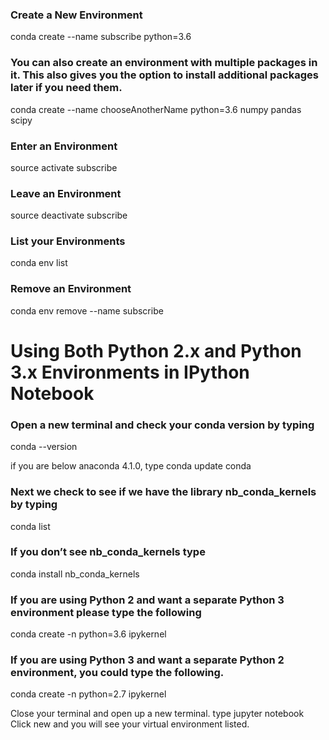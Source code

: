 ### Create a New Environment
conda create --name subscribe python=3.6

### You can also create an environment with multiple packages in it. This also gives you the option to install additional packages later if you need them.
conda create --name chooseAnotherName python=3.6 numpy pandas scipy

### Enter an Environment
source activate subscribe

### Leave an Environment
source deactivate subscribe

### List your Environments
conda env list

### Remove an Environment
conda env remove --name subscribe

# Using Both Python 2.x and Python 3.x Environments in IPython Notebook

### Open a new terminal and check your conda version by typing
conda --version

if you are below anaconda 4.1.0, type conda update conda


### Next we check to see if we have the library nb_conda_kernels by typing
conda list

### If you don’t see nb_conda_kernels type
conda install nb_conda_kernels

### If you are using Python 2 and want a separate Python 3 environment please type the following
conda create -n <py36> python=3.6 ipykernel

### If you are using Python 3 and want a separate Python 2 environment, you could type the following.
conda create -n <py27> python=2.7 ipykernel

Close your terminal and open up a new terminal. type jupyter notebook
Click new and you will see your virtual environment listed.
